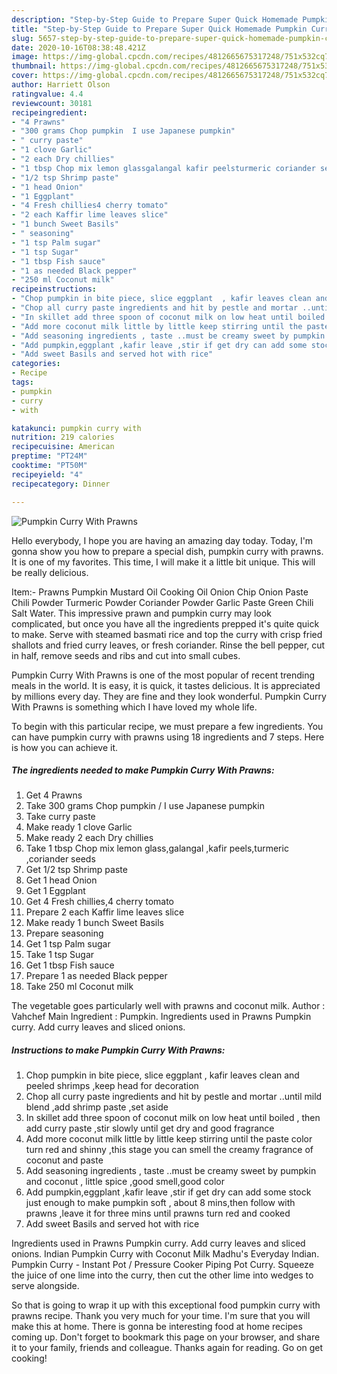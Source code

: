 ```yaml
---
description: "Step-by-Step Guide to Prepare Super Quick Homemade Pumpkin Curry With Prawns"
title: "Step-by-Step Guide to Prepare Super Quick Homemade Pumpkin Curry With Prawns"
slug: 5657-step-by-step-guide-to-prepare-super-quick-homemade-pumpkin-curry-with-prawns
date: 2020-10-16T08:38:48.421Z
image: https://img-global.cpcdn.com/recipes/4812665675317248/751x532cq70/pumpkin-curry-with-prawns-recipe-main-photo.jpg
thumbnail: https://img-global.cpcdn.com/recipes/4812665675317248/751x532cq70/pumpkin-curry-with-prawns-recipe-main-photo.jpg
cover: https://img-global.cpcdn.com/recipes/4812665675317248/751x532cq70/pumpkin-curry-with-prawns-recipe-main-photo.jpg
author: Harriett Olson
ratingvalue: 4.4
reviewcount: 30181
recipeingredient:
- "4 Prawns"
- "300 grams Chop pumpkin  I use Japanese pumpkin"
- " curry paste"
- "1 clove Garlic"
- "2 each Dry chillies"
- "1 tbsp Chop mix lemon glassgalangal kafir peelsturmeric coriander seeds"
- "1/2 tsp Shrimp paste"
- "1 head Onion"
- "1 Eggplant"
- "4 Fresh chillies4 cherry tomato"
- "2 each Kaffir lime leaves slice"
- "1 bunch Sweet Basils"
- " seasoning"
- "1 tsp Palm sugar"
- "1 tsp Sugar"
- "1 tbsp Fish sauce"
- "1 as needed Black pepper"
- "250 ml Coconut milk"
recipeinstructions:
- "Chop pumpkin in bite piece, slice eggplant  , kafir leaves clean and peeled shrimps ,keep head for decoration"
- "Chop all curry paste ingredients and hit by pestle and mortar ..until mild blend ,add shrimp paste ,set aside"
- "In skillet add three spoon of coconut milk on low heat until boiled , then add curry paste ,stir slowly until get dry and good fragrance"
- "Add more coconut milk little by little keep stirring until the paste color turn red and shinny ,this stage you can smell the creamy  fragrance of coconut and paste"
- "Add seasoning ingredients , taste ..must be creamy sweet by pumpkin and coconut , little spice ,good smell,good color"
- "Add pumpkin,eggplant ,kafir leave ,stir if get dry can add some stock just enough to make pumpkin soft , about 8 mins,then follow with prawns ,leave it for three mins until prawns turn red and cooked"
- "Add sweet Basils and served hot with rice"
categories:
- Recipe
tags:
- pumpkin
- curry
- with

katakunci: pumpkin curry with 
nutrition: 219 calories
recipecuisine: American
preptime: "PT24M"
cooktime: "PT50M"
recipeyield: "4"
recipecategory: Dinner

---
```



![Pumpkin Curry With Prawns](https://img-global.cpcdn.com/recipes/4812665675317248/751x532cq70/pumpkin-curry-with-prawns-recipe-main-photo.jpg)

Hello everybody, I hope you are having an amazing day today. Today, I'm gonna show you how to prepare a special dish, pumpkin curry with prawns. It is one of my favorites. This time, I will make it a little bit unique. This will be really delicious.

Item:- Prawns Pumpkin Mustard Oil Cooking Oil Onion Chip Onion Paste Chili Powder Turmeric Powder Coriander Powder Garlic Paste Green Chili Salt Water. This impressive prawn and pumpkin curry may look complicated, but once you have all the ingredients prepped it&#39;s quite quick to make. Serve with steamed basmati rice and top the curry with crisp fried shallots and fried curry leaves, or fresh coriander. Rinse the bell pepper, cut in half, remove seeds and ribs and cut into small cubes.

Pumpkin Curry With Prawns is one of the most popular of recent trending meals in the world. It is easy, it is quick, it tastes delicious. It is appreciated by millions every day. They are fine and they look wonderful. Pumpkin Curry With Prawns is something which I have loved my whole life.


To begin with this particular recipe, we must prepare a few ingredients. You can have pumpkin curry with prawns using 18 ingredients and 7 steps. Here is how you can achieve it.

<!--inarticleads1-->

##### The ingredients needed to make Pumpkin Curry With Prawns:

1. Get 4 Prawns
1. Take 300 grams Chop pumpkin / I use Japanese pumpkin
1. Take  curry paste
1. Make ready 1 clove Garlic
1. Make ready 2 each Dry chillies
1. Take 1 tbsp Chop mix lemon glass,galangal ,kafir peels,turmeric ,coriander seeds
1. Get 1/2 tsp Shrimp paste
1. Get 1 head Onion
1. Get 1 Eggplant
1. Get 4 Fresh chillies,4 cherry tomato
1. Prepare 2 each Kaffir lime leaves slice
1. Make ready 1 bunch Sweet Basils
1. Prepare  seasoning
1. Get 1 tsp Palm sugar
1. Take 1 tsp Sugar
1. Get 1 tbsp Fish sauce
1. Prepare 1 as needed Black pepper
1. Take 250 ml Coconut milk


The vegetable goes particularly well with prawns and coconut milk. Author : Vahchef Main Ingredient : Pumpkin. Ingredients used in Prawns Pumpkin curry. Add curry leaves and sliced onions. 

<!--inarticleads2-->

##### Instructions to make Pumpkin Curry With Prawns:

1. Chop pumpkin in bite piece, slice eggplant  , kafir leaves clean and peeled shrimps ,keep head for decoration
1. Chop all curry paste ingredients and hit by pestle and mortar ..until mild blend ,add shrimp paste ,set aside
1. In skillet add three spoon of coconut milk on low heat until boiled , then add curry paste ,stir slowly until get dry and good fragrance
1. Add more coconut milk little by little keep stirring until the paste color turn red and shinny ,this stage you can smell the creamy  fragrance of coconut and paste
1. Add seasoning ingredients , taste ..must be creamy sweet by pumpkin and coconut , little spice ,good smell,good color
1. Add pumpkin,eggplant ,kafir leave ,stir if get dry can add some stock just enough to make pumpkin soft , about 8 mins,then follow with prawns ,leave it for three mins until prawns turn red and cooked
1. Add sweet Basils and served hot with rice


Ingredients used in Prawns Pumpkin curry. Add curry leaves and sliced onions. Indian Pumpkin Curry with Coconut Milk Madhu&#39;s Everyday Indian. Pumpkin Curry - Instant Pot / Pressure Cooker Piping Pot Curry. Squeeze the juice of one lime into the curry, then cut the other lime into wedges to serve alongside. 

So that is going to wrap it up with this exceptional food pumpkin curry with prawns recipe. Thank you very much for your time. I'm sure that you will make this at home. There is gonna be interesting food at home recipes coming up. Don't forget to bookmark this page on your browser, and share it to your family, friends and colleague. Thanks again for reading. Go on get cooking!
